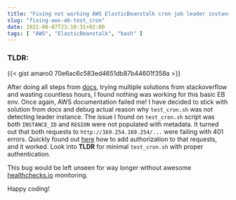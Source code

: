 ```yaml
---
title: "Fixing not working AWS ElasticBeanstalk cron job leader instance select"
slug: "fixing-aws-eb-test_cron"
date: 2022-08-07T23:10:31+02:00
tags: [ "AWS", "ElasticBeanstalk", "bash" ]
---
```


### TLDR:

{{< gist amaro0 70e6ac6c583ed4651db87b44601f358a >}}

After doing all steps from [docs](https://aws.amazon.com/premiumsupport/knowledge-center/cron-job-elastic-beanstalk/),
trying multiple solutions from stackoverflow and wasting countless hours, I found nothing was working for this basic EB
env.
Once again, AWS documentation failed me!
I have decided to stick with solution from docs and debug actual reason why `test_cron.sh` was not detecting leader
instance.
The issue I found on `test_cron.sh` script was both `INSTANCE_ID` and `REGION` were not populated with
metadata.
It turned out that both requests to `http://169.254.169.254/...` were failing with 401 errors.
Quickly found out [here](https://docs.aws.amazon.com/AWSEC2/latest/UserGuide/instancedata-data-retrieval.html) how to
add authorization to that requests, and it worked. Look into **TLDR** for minimal `test_cron.sh` with proper
authentication.

This bug would be left unseen for way longer without awesome [healthchecks.io](https://healthchecks.io/) monitoring.

Happy coding!
